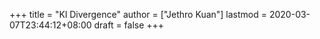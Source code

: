 +++
title = "Kl Divergence"
author = ["Jethro Kuan"]
lastmod = 2020-03-07T23:44:12+08:00
draft = false
+++
